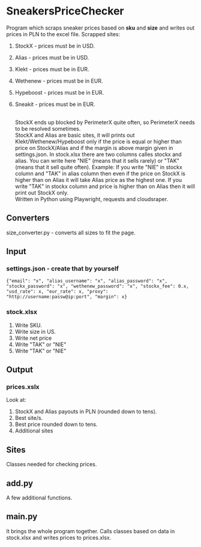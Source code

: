 # SneakersPriceChecker

Program which scraps sneaker prices based on **sku** and **size** and writes out prices in PLN to the excel file. Scrapped sites:

1. StockX - prices must be in USD.
2. Alias - prices must be in USD.
3. Klekt - prices must be in EUR.
4. Wethenew - prices must be in EUR.
5. Hypeboost - prices must be in EUR.
6. Sneakit - prices must be in EUR.

   <br />
   StockX ends up blocked by PerimeterX quite often, so PerimeterX needs to be resolved sometimes.<br />
   StockX and Alias are basic sites, it will prints out Klekt/Wethenew/Hypeboost only if the price is equal or higher than price on StockX/Alias and if the margin is above margin given in settings.json.
   In stock.xlsx there are two columns calles stockx and alias. You can write here "NIE" (means that it sells rarely) or "TAK" (means that it sell quite often). Example: If you write "NIE" in stockx column and "TAK" in alias column then even if the price on StockX is higher than on Alias it will take Alias price as the highest one. If you write "TAK" in stockx column and price is higher than on Alias then it will print out StockX only.<br />
   Written in Python using Playwright, requests and cloudsraper.

## Converters

size_converter.py - converts all sizes to fit the page.

## Input

### settings.json - create that by yourself

`{"email": "x", "alias_username": "x", "alias_password": "x", "stockx_password": "x", "wethenew_password": "x", "stockx_fee": 0.x, "usd_rate": x, "eur_rate": x, "proxy": "http://username:passw@ip:port", "margin": x}`

### stock.xlsx

1. Write SKU.
2. Write size in US.
3. Write net price
4. Write "TAK" or "NIE"
5. Write "TAK" or "NIE"
   <br />

## Output

### prices.xslx

Look at:

1. StockX and Alias payouts in PLN (rounded down to tens).
2. Best site/s.
3. Best price rounded down to tens.
4. Additional sites
   <br />

## Sites

Classes needed for checking prices.
<br />

## add.py

A few additional functions.

## main.py

It brings the whole program together. Calls classes based on data in stock.xlsx and writes prices to prices.xlsx.
